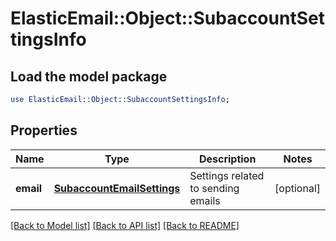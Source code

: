 # ElasticEmail::Object::SubaccountSettingsInfo

## Load the model package
```perl
use ElasticEmail::Object::SubaccountSettingsInfo;
```

## Properties
Name | Type | Description | Notes
------------ | ------------- | ------------- | -------------
**email** | [**SubaccountEmailSettings**](SubaccountEmailSettings.md) | Settings related to sending emails | [optional] 

[[Back to Model list]](../README.md#documentation-for-models) [[Back to API list]](../README.md#documentation-for-api-endpoints) [[Back to README]](../README.md)



